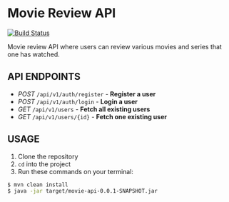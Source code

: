 # Movie Review API

[![Build Status](https://travis-ci.org/khwilo/movie-api.svg?branch=master)](https://travis-ci.org/khwilo/movie-api)

Movie review API where users can review various movies and series that one has watched.

## API ENDPOINTS

- _POST_ `/api/v1/auth/register` - **Register a user**
- _POST_ `/api/v1/auth/login` - **Login a user**
- _GET_ `/api/v1/users` - **Fetch all existing users**
- _GET_ `/api/v1/users/{id}` - **Fetch one existing user**

## USAGE

1. Clone the repository
2. `cd` into the project
2. Run these commands on your terminal:

```bash
$ mvn clean install
$ java -jar target/movie-api-0.0.1-SNAPSHOT.jar
```